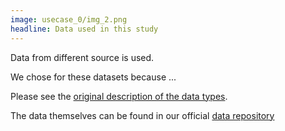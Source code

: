 ```yaml
---
image: usecase_0/img_2.png
headline: Data used in this study
---
```


Data from different source is used.

We chose for these datasets because ...

Please see the [original description of the data types](https://en.wikipedia.org/wiki/Data).

The data themselves can be found in our official [data repository](https://zenodo.org/)
